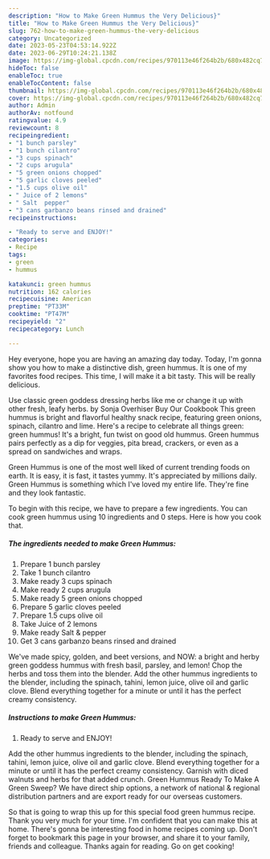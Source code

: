 ```yaml
---
description: "How to Make Green Hummus the Very Delicious}"
title: "How to Make Green Hummus the Very Delicious}"
slug: 762-how-to-make-green-hummus-the-very-delicious
category: Uncategorized
date: 2023-05-23T04:53:14.922Z
date: 2023-06-29T10:24:21.138Z
image: https://img-global.cpcdn.com/recipes/970113e46f264b2b/680x482cq70/green-hummus-recipe-main-photo.jpg
hideToc: false
enableToc: true
enableTocContent: false
thumbnail: https://img-global.cpcdn.com/recipes/970113e46f264b2b/680x482cq70/green-hummus-recipe-main-photo.jpg
cover: https://img-global.cpcdn.com/recipes/970113e46f264b2b/680x482cq70/green-hummus-recipe-main-photo.jpg
author: Admin
authorAv: notfound
ratingvalue: 4.9
reviewcount: 8
recipeingredient:
- "1 bunch parsley"
- "1 bunch cilantro"
- "3 cups spinach"
- "2 cups arugula"
- "5 green onions chopped"
- "5 garlic cloves peeled"
- "1.5 cups olive oil"
- " Juice of 2 lemons"
- " Salt  pepper"
- "3 cans garbanzo beans rinsed and drained"
recipeinstructions:

- "Ready to serve and ENJOY!"
categories:
- Recipe
tags:
- green
- hummus

katakunci: green hummus 
nutrition: 162 calories
recipecuisine: American
preptime: "PT33M"
cooktime: "PT47M"
recipeyield: "2"
recipecategory: Lunch

---
```



Hey everyone, hope you are having an amazing day today. Today, I'm gonna show you how to make a distinctive dish, green hummus. It is one of my favorites food recipes. This time, I will make it a bit tasty. This will be really delicious.

Use classic green goddess dressing herbs like me or change it up with other fresh, leafy herbs. by Sonja Overhiser Buy Our Cookbook This green hummus is bright and flavorful healthy snack recipe, featuring green onions, spinach, cilantro and lime. Here&#39;s a recipe to celebrate all things green: green hummus! It&#39;s a bright, fun twist on good old hummus. Green hummus pairs perfectly as a dip for veggies, pita bread, crackers, or even as a spread on sandwiches and wraps.

Green Hummus is one of the most well liked of current trending foods on earth. It is easy, it is fast, it tastes yummy. It's appreciated by millions daily. Green Hummus is something which I've loved my entire life. They're fine and they look fantastic.


To begin with this recipe, we have to prepare a few ingredients. You can cook green hummus using 10 ingredients and 0 steps. Here is how you cook that.

<!--inarticleads1-->

##### The ingredients needed to make Green Hummus:

1. Prepare 1 bunch parsley
1. Take 1 bunch cilantro
1. Make ready 3 cups spinach
1. Make ready 2 cups arugula
1. Make ready 5 green onions chopped
1. Prepare 5 garlic cloves peeled
1. Prepare 1.5 cups olive oil
1. Take  Juice of 2 lemons
1. Make ready  Salt &amp; pepper
1. Get 3 cans garbanzo beans rinsed and drained


We&#39;ve made spicy, golden, and beet versions, and NOW: a bright and herby green goddess hummus with fresh basil, parsley, and lemon! Chop the herbs and toss them into the blender. Add the other hummus ingredients to the blender, including the spinach, tahini, lemon juice, olive oil and garlic clove. Blend everything together for a minute or until it has the perfect creamy consistency. 

<!--inarticleads2-->

##### Instructions to make Green Hummus:


1. Ready to serve and ENJOY!

Add the other hummus ingredients to the blender, including the spinach, tahini, lemon juice, olive oil and garlic clove. Blend everything together for a minute or until it has the perfect creamy consistency. Garnish with diced walnuts and herbs for that added crunch. Green Hummus Ready To Make A Green Sweep? We have direct ship options, a network of national &amp; regional distribution partners and are export ready for our overseas customers. 

So that is going to wrap this up for this special food green hummus recipe. Thank you very much for your time. I'm confident that you can make this at home. There's gonna be interesting food in home recipes coming up. Don't forget to bookmark this page in your browser, and share it to your family, friends and colleague. Thanks again for reading. Go on get cooking!
